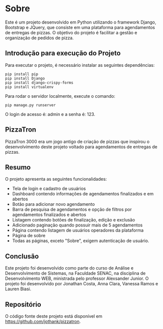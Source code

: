 <h1>Sobre</h1>

<p>Este é um projeto desenvolvido em Python utilizando o framework Django, Bootstrap e JQuery, que consiste em uma plataforma para agendamentos de entregas de pizzas. O objetivo do projeto é facilitar a gestão e organização de pedidos de pizza.</p>

<h2>Introdução para execução do Projeto</h2>

<p>Para executar o projeto, é necessário instalar as seguintes dependências:</p>

<pre><code>pip install pip
pip install Django
pip install django-crispy-forms
pip install virtualenv
</code></pre>

<p>Para rodar o servidor localmente, execute o comando:</p>

<pre><code>pip manage.py runserver
</code></pre>

<p>O login de acesso é: admin e a senha é: 123.</p>

<h2>PizzaTron</h2>

<p>PizzaTron 3000 era um jogo antigo de criação de pizzas que inspirou o desenvolvimento deste projeto voltado para agendamentos de entregas de pizzas.</p>

<h2>Resumo</h2>

<p>O projeto apresenta as seguintes funcionalidades:</p>

<ul>
  <li>Tela de login e cadastro de usuários</li>
  <li>Dashboard contendo informações de agendamentos finalizados e em abertos</li>
  <li>Botão para adicionar novo agendamento</li>
  <li>Barra de pesquisa de agendamentos e opção de filtros por agendamentos finalizados e abertos</li>
  <li>Listagem contendo botões de finalização, edição e exclusão</li>
  <li>Adicionado paginação quando possuir mais de 5 agendamentos</li>
  <li>Página contendo listagem de usuários operadores da plataforma</li>
  <li>Página de sobre</li>
  <li>Todas as páginas, exceto "Sobre", exigem autenticação de usuário.</li>
</ul>

<h2>Conclusão</h2>

<p>Este projeto foi desenvolvido como parte do curso de Análise e Desenvolvimento de Sistemas, na Faculdade SENAC, na disciplina de Desenvolvimento WEB, ministrada pelo professor Alexsander Junior. O projeto foi desenvolvido por Jonathan Costa, Anna Clara, Vanessa Ramos e Lauren Biasi.</p>

<h2>Repositório</h2>

<p>O código fonte deste projeto está disponível em <a href="https://github.com/jothank/pizzatron">https://github.com/jothank/pizzatron</a>.</p>
